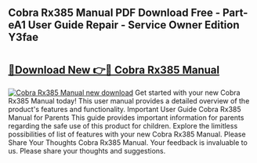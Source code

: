 ## Cobra Rx385 Manual PDF Download Free - Part-eA1 User Guide Repair - Service Owner Edition Y3fae

# <h2><a href="http://bc13966.oget.top/?id=Cobra+Rx385+Manual">🔗Download New 👉🔴 Cobra Rx385 Manual</a></h2>

[![Cobra Rx385 Manual new download](https://i.imgur.com/5g1atiW.png)](http://bc13966.oget.top/?id=Cobra+Rx385+Manual)
Get started with your new Cobra Rx385 Manual today! This user manual provides a detailed overview of the product's features and functionality. Important User Guide Cobra Rx385 Manual for Parents This guide provides important information for parents regarding the safe use of this product for children. Explore the limitless possibilities of list of features with your new Cobra Rx385 Manual. Please Share Your Thoughts Cobra Rx385 Manual. Your feedback is invaluable to us. Please share your thoughts and suggestions.
